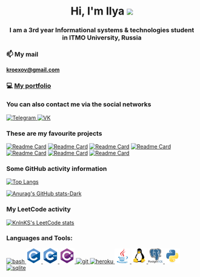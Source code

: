 <h1 align="center">Hi, I'm Ilya
<img src="https://github.com/blackcater/blackcater/raw/main/images/Hi.gif" height="32"/></h1>
<h3 align="center">I am a 3rd year Informational systems & technologies student in ITMO University, Russia</h3>

### 📫 My mail
**kroexov@gmail.com**

### 💻 [My portfolio](https://drive.google.com/drive/u/0/folders/1WWWlY0mkKMh8zzVSEutX3xAz-wE1nzHw)


### You can also contact me via the social networks

<a href="https://t.me/kroexov">
   <img top="0" src="https://img.shields.io/badge/telegram-%2320232a.svg?style=for-the-badge&logo=Telegram&logoColor=white" alt="Telegram" target="_blank" margin-left="10px">
</a>
<a href="https://vk.com/kroexov">
   <img top="0" src="https://img.shields.io/badge/VK-%231572B6.svg?style=for-the-badge&logo=Vk&logoColor=white" alt="VK" target="_blank" margin-left="10px">
</a>

<h3 align="left">These are my favourite projects</h3>

[![Readme Card](https://github-readme-stats.vercel.app/api/pin/?username=kroexov&repo=Graphic_project)](https://github.com/kroexov/Graphic_project)
[![Readme Card](https://github-readme-stats.vercel.app/api/pin/?username=kroexov&repo=Web_Project )](https://github.com/kroexov/Web_Project)
[![Readme Card](https://github-readme-stats.vercel.app/api/pin/?username=kroexov&repo=uncannyIDEPlugin)](https://github.com/kroexov/uncannyIDEPlugin)
[![Readme Card](https://github-readme-stats.vercel.app/api/pin/?username=kroexov&repo=team-5-account)](https://github.com/team-5-tutor-project/team-5-account)
[![Readme Card](https://github-readme-stats.vercel.app/api/pin/?username=kroexov&repo=OOPLabs)](https://github.com/kroexov/OOPLabs)
[![Readme Card](https://github-readme-stats.vercel.app/api/pin/?username=kroexov&repo=deadlines-bot)](https://github.com/kroexov/deadlines-bot)
[![Readme Card](https://github-readme-stats.vercel.app/api/pin/?username=kroexov&repo=Algorithms-and-data-structures)](https://github.com/kroexov/Algorithms-and-data-structures)


<h3 align="left">Some GitHub activity information</h3>

[![Top Langs](https://github-readme-stats.vercel.app/api/top-langs/?username=kroexov&layout=compact)](https://github.com/anuraghazra/github-readme-stats)

[![Anurag's GitHub stats-Dark](https://github-readme-stats.vercel.app/api?username=kroexov&count_private=true&show_icons=true&theme=merko#gh-dark-mode-only)](https://github.com/anuraghazra/github-readme-stats#gh-dark-mode-only)

<h3 align="left">My LeetCode activity</h3>

[![KnlnKS's LeetCode stats](https://leetcode-stats-six.vercel.app/api?username=kroexov&theme=dark)](https://github.com/kroexov/leetcode-stats)

<h3 align="left">Languages and Tools:</h3>
<p align="left"> <a href="https://www.gnu.org/software/bash/" target="_blank" rel="noreferrer"> <img src="https://www.vectorlogo.zone/logos/gnu_bash/gnu_bash-icon.svg" alt="bash" width="40" height="40"/> </a> <a href="https://www.cprogramming.com/" target="_blank" rel="noreferrer"> <img src="https://raw.githubusercontent.com/devicons/devicon/master/icons/c/c-original.svg" alt="c" width="40" height="40"/> </a> <a href="https://www.w3schools.com/cpp/" target="_blank" rel="noreferrer"> <img src="https://raw.githubusercontent.com/devicons/devicon/master/icons/cplusplus/cplusplus-original.svg" alt="cplusplus" width="40" height="40"/> </a> <a href="https://www.w3schools.com/cs/" target="_blank" rel="noreferrer"> <img src="https://raw.githubusercontent.com/devicons/devicon/master/icons/csharp/csharp-original.svg" alt="csharp" width="40" height="40"/> </a> <a href="https://git-scm.com/" target="_blank" rel="noreferrer"> <img src="https://www.vectorlogo.zone/logos/git-scm/git-scm-icon.svg" alt="git" width="40" height="40"/> </a> <a href="https://heroku.com" target="_blank" rel="noreferrer"> <img src="https://www.vectorlogo.zone/logos/heroku/heroku-icon.svg" alt="heroku" width="40" height="40"/> </a> <a href="https://www.java.com" target="_blank" rel="noreferrer"> <img src="https://raw.githubusercontent.com/devicons/devicon/master/icons/java/java-original.svg" alt="java" width="40" height="40"/> </a> <a href="https://www.linux.org/" target="_blank" rel="noreferrer"> <img src="https://raw.githubusercontent.com/devicons/devicon/master/icons/linux/linux-original.svg" alt="linux" width="40" height="40"/> </a> <a href="https://www.postgresql.org" target="_blank" rel="noreferrer"> <img src="https://raw.githubusercontent.com/devicons/devicon/master/icons/postgresql/postgresql-original-wordmark.svg" alt="postgresql" width="40" height="40"/> </a> <a href="https://www.python.org" target="_blank" rel="noreferrer"> <img src="https://raw.githubusercontent.com/devicons/devicon/master/icons/python/python-original.svg" alt="python" width="40" height="40"/> </a> <a href="https://www.sqlite.org/" target="_blank" rel="noreferrer"> <img src="https://www.vectorlogo.zone/logos/sqlite/sqlite-icon.svg" alt="sqlite" width="40" height="40"/> </a> </p>
